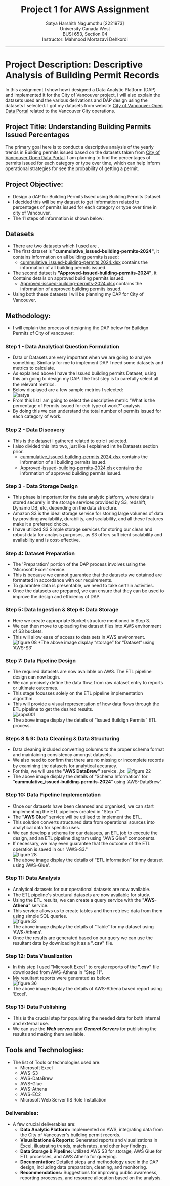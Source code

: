 <h1 align="center">Project 1 for AWS Assignment</h1>
<p align="center">
Satya Harshith Nagumothu [2221973] <br>
University Canada West<br>
BUSI 653, Section 04<br>
Instructor: Mahmood Mortazavi Dehkordi<br>
</p>

___

# Project Description: Descriptive Analysis of Building Permit Records
In this assignment I show how i designed a Data Analytic Platform (DAP) and implemented it for the City of Vancouver project, i will also explain the datasets used and the various derivations and DAP design using the datasets I selected. I got my datasets from website [City of Vancouver Open Data Portal](https://opendata.vancouver.ca/explore/dataset/issued-building-permits/information/) related to the Vancouver City operations.

## Project Title: Understanding Building Permits Issued Percentages
The primary goal here is to conduct a descriptive analysis of the yearly trends in Building permits issued based on the datasets taken from [City of Vancouver Open Data Portal](https://opendata.vancouver.ca/explore/dataset/issued-building-permits/information/). I am planning to find the percentages of permits issued for each category or type over time, which can help inform operational strategies for see the probability of getting a permit.
## Project Objective:
* Design a dAP for Building Permits Issed using Building Permits Dataset.
* I decided this will be my dataset to get information related to percentages of permits issued for each category or type over time in city of Vancouver.
* The 11 steps of information is shown below: <br>
## Datasets
* There are two datasets which I used are .
* The first dataset is **"cummulative_issued-building-permits-2024"**, it contains information on all building permits issued:
  * [cummulative_issued-building-permits 2024.xlsx](https://github.com/user-attachments/files/17004724/cummulative_issued-building-permits.2024.xlsx) contains the information of all building permits issued.
* The second datset is **"Approved-issued-building-permits-2024"**, it Contains details on approved building permits issued:
  * [Approved-issued-building-permits-2024.xlsx](https://github.com/user-attachments/files/17004726/Approved-issued-building-permits-2024.xlsx) contains the information of approved building permits issued.
* Using both these datasets I will be planning my DAP for City of Vancouver.
## Methodology:
* I will explain the process of designing the DAP below for Buildign Permits of City of vancouver:
### Step 1 - Data Analytical Question Formulation
* Data or Datasets are very important when we are going to analyse something. Similarly for me to implement DAP I need some datasets and metrics to calculate.
* As explained above I have the Issued building permits Dataset, using this am going to design my DAP. The first step is to carefully select all the relevant metrics.
* Below displayed are a few sample metrics I selected: <br>
![satya](https://github.com/user-attachments/assets/f4e65b96-e2bd-4d63-b67b-cee573d7471c)
*  From this list I am going to select the descriptive metric “What is the percentage of Permits issued for ech type of work?” analysis.
*  By doing this we can understand the total number of permits issued for each category of work.
### Step 2 - Data Discovery
* This is the dataset I gathered related to etric i selected.
* I also divided this into two, just like I explained int he Datasets section prior.
  * [cummulative_issued-building-permits 2024.xlsx](https://github.com/user-attachments/files/17004724/cummulative_issued-building-permits.2024.xlsx) contains the information of all building permits issued.
  * [Approved-issued-building-permits-2024.xlsx](https://github.com/user-attachments/files/17004726/Approved-issued-building-permits-2024.xlsx) contains the information of approved building permits issued.
 ### Step 3 - Data Storage Design
* This phase is important for the data analytic platform, where data is stored securely in the storage services provided by S3, redshift, Dynamo DB, etc, depending on the data structure.
* Amazon S3 is the ideal storage service for storing large volumes of data by providing availability, durability, and scalability, and all these features make it a preferred choice.
* I have utilized S3 Simple storage services for storing our clean and robust data for analysis purposes, as S3 offers sufficient scalability and availability and is cost-effective.
### Step 4: Dataset Preparation
* The 'Preparation' portion of the DAP process involves using the 'Microsoft Excel' service.
* This is because we cannot guarantee that the datasets we obtained are formatted in accordance with our requirements.
* To guarantee data is presentable, we need to take certain activities.
* Once the datasets are prepared, we can ensure that they can be used to improve the design and efficiency of DAP.
### Step 5: Data Ingestion & Step 6: Data Storage
* Here we create appropriate Bucket structure mentioned in Step 3.
* We can then move to uploading the dataset files into AWS environment of S3 buckets.
* This will allow ease of access to data sets in AWS environment.<br>
![figure 08](https://github.com/user-attachments/assets/076345fb-6dd9-4d26-a9c0-5fe32b53e3d5)
*The above image display “storage” for “Dataset” using ‘AWS-S3’<br>
### Step 7: Data Pipeline Design 
* The required datasets are now available on AWS. The ETL pipeline design can now begin.
* We can precisely define the data flow, from raw dataset entry to reports or ultimate outcomes.
* This stage focusses solely on the ETL pipeline implementation algorithm.
* This will provide a visual representation of how data flows through the ETL pipeline to get the desired results.<br>
![appx001](https://github.com/user-attachments/assets/63eaf976-1ccd-45fd-afcc-ef4accc1652c)
* The above image display the details of “Issued Buildign Permits” ETL process.
### Steps 8 & 9: Data Cleaning & Data Structuring
* Data cleaning included converting columns to the proper schema format and maintaining consistency amongst datasets.
* We also need to confirm that there are no missing or incomplete records by examining the datasets for analytical accuracy.
* For this, we will use the **"AWS DataBrew"** service. ,br.
![figure 22](https://github.com/user-attachments/assets/10cf90b5-ec4f-4027-afbf-1fabf3efeb48)
* The above image display the details of “Schema Information” for “**cummulative_issued-building-permits-2024**” using ‘AWS-DataBrew’.
### Step 10: Data Pipeline Implementation 
* Once our datasets have been cleansed and organised, we can start implementing the ETL pipelines created in "Step 7".
* The "**AWS Glue**" service will be utilised to implement the ETL.
* This solution converts structured data from operational sources into analytical data for specific uses.
* We can develop a schema for our datasets, an ETL job to execute the design, and an ETL pipeline diagram using "AWS Glue" components.
* If necessary, we may even guarantee that the outcome of the ETL operation is saved in our "AWS-S3."<br>
![figure 28](https://github.com/user-attachments/assets/69993e09-479d-4922-8e0f-545f5572b0ec)
* The above image display the details of “ETL information” for my dataset using ‘AWS-Glue’.
### Step 11: Data Analysis 
* Analytical datasets for our operational datasets are now available.
* The ETL pipeline's structural datasets are now available for study.
* Using the ETL results, we can create a query service with the "**AWS-Athena**" service.
* This service allows us to create tables and then retrieve data from them using simple SQL queries.<br>
![figure 32](https://github.com/user-attachments/assets/ad71ae7a-e4d0-4108-8123-636ca41e9102)
* The above image display the details of “Table” for my dataset using ‘AWS-Athena’.
* Once the results are generated based on our query we can use the resultant data by downloading it as a **".csv"** file.
### Step 12: Data Visualization 
* In this step I used "Microsoft Excel" to create reports of the **".csv"** file downloaded from AWS-Athena in "Step 11".
* My resultant reports were generated as below:<br>
![figure 36](https://github.com/user-attachments/assets/338a4dff-cb64-44a5-8c4b-6ea6e14cc621)
* The above image display the details of AWS-Athena based report using ‘Excel’.
### Step 13: Data Publishing
* This is the crucial step for populating the needed data for both internal and external use.
* We can use the ***Web servers*** and ***General Servers*** for publishing the results and making them available.
## Tools and Technologies:
* The list of Tools or technologies used are:
  * Microsoft Excel
  * AWS-S3
  * AWS-DataBrew
  * AWS-Glue
  * AWS-Athena
  * AWS-EC2
  * Microsoft Web Server IIS Role Installation
### Deliverables:
* A few crucial deliverables are:
  * **Data Analytic Platform:** Implemented on AWS, integrating data from the City of Vancouver's building permit records.
  * **Visualizations & Reports:** Generated reports and visualizations in Excel, illustrating trends, match rates, and other key findings.
  * **Data Storage & Pipeline:** Utilized AWS S3 for storage, AWS Glue for ETL processes, and AWS Athena for querying.
  * **Documentation:** Detailed steps and methodology used in the DAP design, including data preparation, cleaning, and monitoring.
  * **Recommendations:** Suggestions for improving public awareness, reporting processes, and resource allocation based on the analysis. <br>
